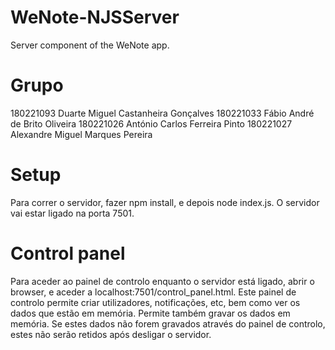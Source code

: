 # WeNote-NJSServer
Server component of the WeNote app.

# Grupo
180221093 Duarte Miguel Castanheira Gonçalves
180221033 Fábio André de Brito Oliveira
180221026 António Carlos Ferreira Pinto
180221027 Alexandre Miguel Marques Pereira

# Setup
Para correr o servidor, fazer npm install, e depois node index.js. O servidor
vai estar ligado na porta 7501.

# Control panel
Para aceder ao painel de controlo enquanto o servidor está ligado, abrir o
browser, e aceder a localhost:7501/control_panel.html. Este painel de controlo
permite criar utilizadores, notificações, etc, bem como ver os dados que estão
em memória. Permite também gravar os dados em memória. Se estes dados não forem
gravados através do painel de controlo, estes não serão retidos após desligar
o servidor.
